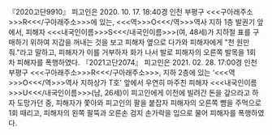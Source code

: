 『2020고단9910』
피고인은 2020. 10. 17. 18:40경 인천 부평구 <<<구아래주소>>>R<<</구아래주소>>>에 있는, <<<역>>>O<<</역>>>역사 지하 1층 발권기 앞에서, 피해자 <<<내국인이름>>>S<<</내국인이름>>>(여, 48세)가 지하철 표를 구매하기 위하여 지갑을 꺼내는 것을 보고 피해자 옆으로 다가와 피해자에게 "천 원만 줘."라고 말하고, 피해자가 이를 거부하자 화가 나서 발로 피해자의 오른쪽 발목을 1회 차 피해자를 폭행하였다.
『2021고단2074』
피고인은 2021. 02. 28. 17:00경 인천 부평구 <<<구아래주소>>>R<<</구아래주소>>>, 지하 2층에 있는 ‘<<<역>>>O<<</역>>>역사 지하상가 T호' 앞에서 우연히 마주친 피해자 <<<내국인이름>>>U<<</내국인이름>>>(남, 26세)이 피고인에게 이전에 빌려간 돈을 갚으라고 하자 도망가던 중, 피해자가 쫓아와 피고인의 팔을 붙잡자 피해자의 오른쪽 뺨을 주먹으로 1회 때리고, 피해자의 왼쪽 팔뚝과 오른손 검지 손가락을 입으로 물어 피해자를 폭행하였다.